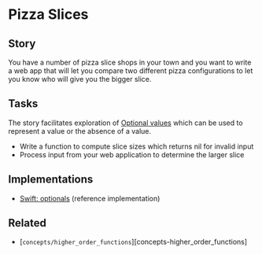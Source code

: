 # Pizza Slices

## Story

You have a number of pizza slice shops in your town and you want to write a web app that will let you compare two different pizza configurations to let you know who will give you the bigger slice.

## Tasks

The story facilitates exploration of [Optional values][concepts-optionals] which can be used to represent a value or the absence of a value.

- Write a function to compute slice sizes which returns nil for invalid input
- Process input from your web application to determine the larger slice

## Implementations

- [Swift: optionals][implementation-swift] (reference implementation)

## Related

- [`concepts/higher_order_functions`][concepts-higher_order_functions]

[concepts-optionals]: ../concepts/optionals.md
[implementation-swift]: ../../languages/swift/exercises/concept/optionals/.docs/instructions.md
